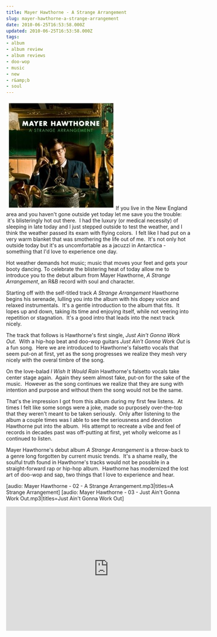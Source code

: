 ```yaml
---
title: Mayer Hawthorne - A Strange Arrangement
slug: mayer-hawthorne-a-strange-arrangement
date: 2010-06-25T16:53:58.000Z
updated: 2010-06-25T16:53:58.000Z
tags:
- album
- album review
- album reviews
- doo-wop
- music
- new
- r&amp;b
- soul
---
```


<a href="http://www.amazon.com/gp/product/B002HRTMHQ?ie=UTF8&amp;tag=harwol-20&amp;linkCode=as2&amp;camp=1789&amp;creative=9325&amp;creativeASIN=B002HRTMHQ"><img src="/images/posts/2010/06/Mayer_Hawthorne.jpg" alt="" title="Mayer_Hawthorne" width="300" height="300" class="alignleft size-full wp-image-515" /></a>If you live in the New England area and you haven't gone outside yet today let me save you the trouble:  it's blisteringly hot out there.  I had the luxury (or medical necessity) of sleeping in late today and I just stepped outside to test the weather, and I think the weather passed its exam with flying colors.  I felt like I had put on a very warm blanket that was smothering the life out of me.  It's not only hot outside today but it's as uncomfortable as a jacuzzi in Antarctica - something that I'd love to experience one day.

Hot weather demands hot music; music that moves your feet and gets your booty dancing.  To celebrate the blistering heat of today allow me to introduce you to the debut album from Mayer Hawthorne, <em>A Strange Arrangement</em>, an R&amp;B record with soul and character.
<!--more-->
Starting off with the self-titled track <em>A Strange Arrangement</em> Hawthorne begins his serenade, lulling you into the album with his dopey voice and relaxed instrumentals.  It's a gentle introduction to the album that fits.  It lopes up and down, taking its time and enjoying itself, while not veering into repetition or stagnation.  It's a good intro that leads into the next track nicely.

The track that follows is Hawthorne's first single, <em>Just Ain't Gonna Work Out</em>.  With a hip-hop beat and doo-wop guitars <em>Just Ain't Gonna Work Out</em> is a fun song.  Here we are introduced to Hawthorne's falsetto vocals that seem put-on at first, yet as the song progresses we realize they mesh very nicely with the overal timbre of the song.

On the love-balad <em>I Wish It Would Rain</em> Hawthorne's falsetto vocals take center stage again.  Again they seem almost fake, put-on for the sake of the music.  However as the song continues we realize that they are sung with intention and purpose and without them the song would not be the same.

That's the impression I got from this album during my first few listens.  At times I felt like some songs were a joke, made so purposely over-the-top that they weren't meant to be taken seriously.  Only after listening to the album a couple times was I able to see the seriousness and devotion Hawthorne put into the album.  His attempt to recreate a vibe and feel of records in decades past was off-putting at first, yet wholly welcome as I continued to listen.

Mayer Hawthorne's debut album <em>A Strange Arrangement</em> is a throw-back to a genre long forgotten by current music trends.  It's a shame really, the soulful truth found in Hawthorne's tracks would not be possible in a straight-forward rap or hip-hop album.  Hawthorne has modernized the lost art of doo-wop and sap, two things that I love to experience and hear.

[audio: Mayer Hawthorne - 02 - A Strange Arrangement.mp3|titles=A Strange Arrangement]
[audio: Mayer Hawthorne - 03 - Just Ain't Gonna Work Out.mp3|titles=Just Ain't Gonna Work Out]

<object width="560" height="340"><param name="movie" value="http://www.youtube.com/v/pBKx8PyE5qQ&hl=en_US&fs=1&"></param><param name="allowFullScreen" value="true"></param><param name="allowscriptaccess" value="always"></param><embed src="http://www.youtube.com/v/pBKx8PyE5qQ&hl=en_US&fs=1&" type="application/x-shockwave-flash" allowscriptaccess="always" allowfullscreen="true" width="560" height="340"></embed></object>
